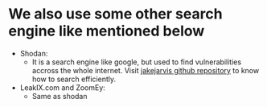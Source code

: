 # We also use some other search engine like mentioned below

- Shodan:
    - It is a search engine like google, but used to find vulnerabilities accross the whole internet. Visit [jakejarvis github repository](https://github.com/jakejarvis/awesome-shodan-queries) to know how to search efficiently.
- LeakIX.com and ZoomEy:
    - Same as shodan